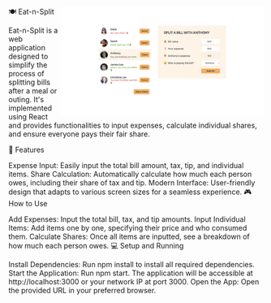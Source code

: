 <img align="right" alt="Coding" width="400" src="Eat-n-Split.jpg">
🍽️ Eat-n-Split

Eat-n-Split is a web application designed to simplify the process of splitting bills after a meal or outing. It's implemented using React and provides functionalities to input expenses, calculate individual shares, and ensure everyone pays their fair share.

🚀 Features

Expense Input: Easily input the total bill amount, tax, tip, and individual items.
Share Calculation: Automatically calculate how much each person owes, including their share of tax and tip.
Modern Interface: User-friendly design that adapts to various screen sizes for a seamless experience.
🎮 How to Use

Add Expenses: Input the total bill, tax, and tip amounts.
Input Individual Items: Add items one by one, specifying their price and who consumed them.
Calculate Shares: Once all items are inputted, see a breakdown of how much each person owes.
💻 Setup and Running

Install Dependencies: Run npm install to install all required dependencies.
Start the Application: Run npm start. The application will be accessible at http://localhost:3000 or your network IP at port 3000.
Open the App: Open the provided URL in your preferred browser.
